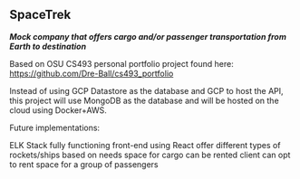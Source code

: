 SpaceTrek
---------
***Mock company that offers cargo and/or passenger transportation from Earth to destination***

Based on OSU CS493 personal portfolio project found here: https://github.com/Dre-Ball/cs493_portfolio

Instead of using GCP Datastore as the database and GCP to host the API, this project will use MongoDB as the database and will be hosted on the cloud using Docker+AWS.

Future implementations:

ELK Stack
fully functioning front-end using React
offer different types of rockets/ships based on needs
space for cargo can be rented
client can opt to rent space for a group of passengers
